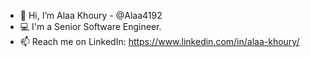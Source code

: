 - 👋 Hi, I’m Alaa Khoury - @Alaa4192
- 💻 I'm a Senior Software Engineer.
- 📫 Reach me on LinkedIn: https://www.linkedin.com/in/alaa-khoury/

<!---
Alaa4192/Alaa4192 is a ✨ special ✨ repository because its `README.md` (this file) appears on your GitHub profile.
You can click the Preview link to take a look at your changes.
--->
